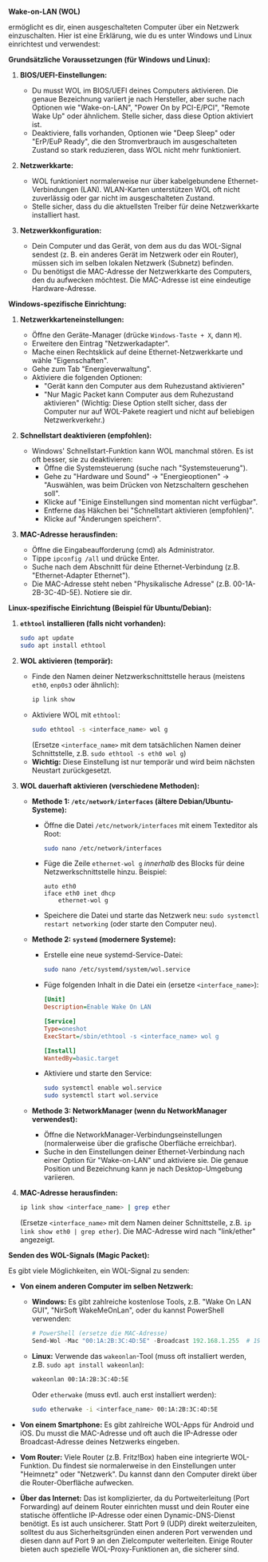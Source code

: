 **Wake-on-LAN (WOL)**

ermöglicht es dir, einen ausgeschalteten Computer über ein Netzwerk einzuschalten. Hier ist eine Erklärung, wie du es unter Windows und Linux einrichtest und verwendest:

**Grundsätzliche Voraussetzungen (für Windows und Linux):**

1.  **BIOS/UEFI-Einstellungen:**
    *   Du musst WOL im BIOS/UEFI deines Computers aktivieren. Die genaue Bezeichnung variiert je nach Hersteller, aber suche nach Optionen wie "Wake-on-LAN", "Power On by PCI-E/PCI", "Remote Wake Up" oder ähnlichem. Stelle sicher, dass diese Option aktiviert ist.
    *   Deaktiviere, falls vorhanden, Optionen wie "Deep Sleep" oder "ErP/EuP Ready", die den Stromverbrauch im ausgeschalteten Zustand so stark reduzieren, dass WOL nicht mehr funktioniert.

2.  **Netzwerkkarte:**
    *   WOL funktioniert normalerweise nur über kabelgebundene Ethernet-Verbindungen (LAN). WLAN-Karten unterstützen WOL oft nicht zuverlässig oder gar nicht im ausgeschalteten Zustand.
    *   Stelle sicher, dass du die aktuellsten Treiber für deine Netzwerkkarte installiert hast.

3.  **Netzwerkkonfiguration:**
    *   Dein Computer und das Gerät, von dem aus du das WOL-Signal sendest (z. B. ein anderes Gerät im Netzwerk oder ein Router), müssen sich im selben lokalen Netzwerk (Subnetz) befinden.
    *   Du benötigst die MAC-Adresse der Netzwerkkarte des Computers, den du aufwecken möchtest.  Die MAC-Adresse ist eine eindeutige Hardware-Adresse.

**Windows-spezifische Einrichtung:**

1.  **Netzwerkkarteneinstellungen:**
    *   Öffne den Geräte-Manager (drücke `Windows-Taste + X`, dann `M`).
    *   Erweitere den Eintrag "Netzwerkadapter".
    *   Mache einen Rechtsklick auf deine Ethernet-Netzwerkkarte und wähle "Eigenschaften".
    *   Gehe zum Tab "Energieverwaltung".
    *   Aktiviere die folgenden Optionen:
        *   "Gerät kann den Computer aus dem Ruhezustand aktivieren"
        *   "Nur Magic Packet kann Computer aus dem Ruhezustand aktivieren" (Wichtig: Diese Option stellt sicher, dass der Computer nur auf WOL-Pakete reagiert und nicht auf beliebigen Netzwerkverkehr.)

2.  **Schnellstart deaktivieren (empfohlen):**
    *   Windows' Schnellstart-Funktion kann WOL manchmal stören.  Es ist oft besser, sie zu deaktivieren:
        *   Öffne die Systemsteuerung (suche nach "Systemsteuerung").
        *   Gehe zu "Hardware und Sound" -> "Energieoptionen" -> "Auswählen, was beim Drücken von Netzschaltern geschehen soll".
        *   Klicke auf "Einige Einstellungen sind momentan nicht verfügbar".
        *   Entferne das Häkchen bei "Schnellstart aktivieren (empfohlen)".
        *   Klicke auf "Änderungen speichern".

3. **MAC-Adresse herausfinden:**
   * Öffne die Eingabeaufforderung (cmd) als Administrator.
   * Tippe `ipconfig /all` und drücke Enter.
   * Suche nach dem Abschnitt für deine Ethernet-Verbindung (z.B. "Ethernet-Adapter Ethernet").
   * Die MAC-Adresse steht neben "Physikalische Adresse" (z.B. 00-1A-2B-3C-4D-5E). Notiere sie dir.

**Linux-spezifische Einrichtung (Beispiel für Ubuntu/Debian):**

1.  **`ethtool` installieren (falls nicht vorhanden):**
    ```bash
    sudo apt update
    sudo apt install ethtool
    ```

2.  **WOL aktivieren (temporär):**
    *   Finde den Namen deiner Netzwerkschnittstelle heraus (meistens `eth0`, `enp0s3` oder ähnlich):
        ```bash
        ip link show
        ```
    *   Aktiviere WOL mit `ethtool`:
        ```bash
        sudo ethtool -s <interface_name> wol g
        ```
        (Ersetze `<interface_name>` mit dem tatsächlichen Namen deiner Schnittstelle, z.B. `sudo ethtool -s eth0 wol g`)
    *   **Wichtig:** Diese Einstellung ist nur temporär und wird beim nächsten Neustart zurückgesetzt.

3.  **WOL dauerhaft aktivieren (verschiedene Methoden):**

    *   **Methode 1:  `/etc/network/interfaces` (ältere Debian/Ubuntu-Systeme):**
        *   Öffne die Datei `/etc/network/interfaces` mit einem Texteditor als Root:
            ```bash
            sudo nano /etc/network/interfaces
            ```
        *   Füge die Zeile `ethernet-wol g` *innerhalb* des Blocks für deine Netzwerkschnittstelle hinzu.  Beispiel:
            ```
            auto eth0
            iface eth0 inet dhcp
                ethernet-wol g
            ```
        *   Speichere die Datei und starte das Netzwerk neu:  `sudo systemctl restart networking` (oder starte den Computer neu).

    *   **Methode 2: `systemd` (modernere Systeme):**
        *   Erstelle eine neue systemd-Service-Datei:
            ```bash
            sudo nano /etc/systemd/system/wol.service
            ```
        *   Füge folgenden Inhalt in die Datei ein (ersetze `<interface_name>`):
            ```ini
            [Unit]
            Description=Enable Wake On LAN

            [Service]
            Type=oneshot
            ExecStart=/sbin/ethtool -s <interface_name> wol g

            [Install]
            WantedBy=basic.target
            ```
        *   Aktiviere und starte den Service:
            ```bash
            sudo systemctl enable wol.service
            sudo systemctl start wol.service
            ```

    *   **Methode 3: NetworkManager (wenn du NetworkManager verwendest):**
        *   Öffne die NetworkManager-Verbindungseinstellungen (normalerweise über die grafische Oberfläche erreichbar).
        *   Suche in den Einstellungen deiner Ethernet-Verbindung nach einer Option für "Wake-on-LAN" und aktiviere sie.  Die genaue Position und Bezeichnung kann je nach Desktop-Umgebung variieren.

4.  **MAC-Adresse herausfinden:**
    ```bash
    ip link show <interface_name> | grep ether
    ```
    (Ersetze `<interface_name>` mit dem Namen deiner Schnittstelle, z.B. `ip link show eth0 | grep ether`). Die MAC-Adresse wird nach "link/ether" angezeigt.

**Senden des WOL-Signals (Magic Packet):**

Es gibt viele Möglichkeiten, ein WOL-Signal zu senden:

*   **Von einem anderen Computer im selben Netzwerk:**
    *   **Windows:**  Es gibt zahlreiche kostenlose Tools, z.B. "Wake On LAN GUI", "NirSoft WakeMeOnLan", oder du kannst PowerShell verwenden:
        ```powershell
        # PowerShell (ersetze die MAC-Adresse)
        Send-Wol -Mac "00:1A:2B:3C:4D:5E" -Broadcast 192.168.1.255  # 192.168.1.255 ist die Broadcast-Adresse deines Subnetzes.
        ```
    *   **Linux:** Verwende das `wakeonlan`-Tool (muss oft installiert werden, z.B. `sudo apt install wakeonlan`):
        ```bash
        wakeonlan 00:1A:2B:3C:4D:5E
        ```
        Oder `etherwake` (muss evtl. auch erst installiert werden):
        ```bash
        sudo etherwake -i <interface_name> 00:1A:2B:3C:4D:5E
        ```

*   **Von einem Smartphone:**  Es gibt zahlreiche WOL-Apps für Android und iOS.  Du musst die MAC-Adresse und oft auch die IP-Adresse oder Broadcast-Adresse deines Netzwerks eingeben.

*   **Vom Router:** Viele Router (z.B. Fritz!Box) haben eine integrierte WOL-Funktion.  Du findest sie normalerweise in den Einstellungen unter "Heimnetz" oder "Netzwerk".  Du kannst dann den Computer direkt über die Router-Oberfläche aufwecken.

*  **Über das Internet:** Das ist komplizierter, da du Portweiterleitung (Port Forwarding) auf deinem Router einrichten musst und dein Router eine statische öffentliche IP-Adresse oder einen Dynamic-DNS-Dienst benötigt.  Es ist auch unsicherer.  Statt Port 9 (UDP) direkt weiterzuleiten, solltest du aus Sicherheitsgründen einen anderen Port verwenden und diesen dann auf Port 9 an den Zielcomputer weiterleiten.  Einige Router bieten auch spezielle WOL-Proxy-Funktionen an, die sicherer sind.
